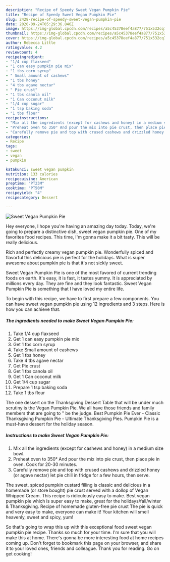 ```yaml
---
description: "Recipe of Speedy Sweet Vegan Pumpkin Pie"
title: "Recipe of Speedy Sweet Vegan Pumpkin Pie"
slug: 2428-recipe-of-speedy-sweet-vegan-pumpkin-pie
date: 2020-09-24T05:29:36.846Z
image: https://img-global.cpcdn.com/recipes/a5c45378eef4a877/751x532cq70/sweet-vegan-pumpkin-pie-recipe-main-photo.jpg
thumbnail: https://img-global.cpcdn.com/recipes/a5c45378eef4a877/751x532cq70/sweet-vegan-pumpkin-pie-recipe-main-photo.jpg
cover: https://img-global.cpcdn.com/recipes/a5c45378eef4a877/751x532cq70/sweet-vegan-pumpkin-pie-recipe-main-photo.jpg
author: Rebecca Little
ratingvalue: 4.2
reviewcount: 4
recipeingredient:
- "1/4 cup flaxseed"
- "1 can easy pumpkin pie mix"
- "1 tbs corn syrup"
- " Small amount of cashews"
- "1 tbs honey"
- "4 tbs agave nectar"
- " Pie crust"
- "1 tbs canola oil"
- "1 Can coconut milk"
- "1/4 cup sugar"
- "1 tsp baking soda"
- "1 tbs flour"
recipeinstructions:
- "Mix all the ingredients (except for cashews and honey) in a medium size bowl."
- "Preheat oven to 350° And pour the mix into pie crust, then place pie in oven. Cook for 20-30 minutes."
- "Carefully remove pie and top with crused cashews and drizzled honey (or agave nectar) let pie chill in fridge for a few hours, then serve."
categories:
- Recipe
tags:
- sweet
- vegan
- pumpkin

katakunci: sweet vegan pumpkin 
nutrition: 133 calories
recipecuisine: American
preptime: "PT23M"
cooktime: "PT50M"
recipeyield: "4"
recipecategory: Dessert

---
```



![Sweet Vegan Pumpkin Pie](https://img-global.cpcdn.com/recipes/a5c45378eef4a877/751x532cq70/sweet-vegan-pumpkin-pie-recipe-main-photo.jpg)

Hey everyone, I hope you're having an amazing day today. Today, we're going to prepare a distinctive dish, sweet vegan pumpkin pie. One of my favorites food recipes. This time, I'm gonna make it a bit tasty. This will be really delicious.

Rich and perfectly creamy vegan pumpkin pie. Wonderfully spiced and flavorful this delicious pie is perfect for the holidays. What is super awesome about pumpkin pie is that it&#39;s not sickly sweet.

Sweet Vegan Pumpkin Pie is one of the most favored of current trending foods on earth. It's easy, it is fast, it tastes yummy. It is appreciated by millions every day. They are fine and they look fantastic. Sweet Vegan Pumpkin Pie is something that I have loved my entire life.


To begin with this recipe, we have to first prepare a few components. You can have sweet vegan pumpkin pie using 12 ingredients and 3 steps. Here is how you can achieve that.

<!--inarticleads1-->

##### The ingredients needed to make Sweet Vegan Pumpkin Pie:

1. Take 1/4 cup flaxseed
1. Get 1 can easy pumpkin pie mix
1. Get 1 tbs corn syrup
1. Take  Small amount of cashews
1. Get 1 tbs honey
1. Take 4 tbs agave nectar
1. Get  Pie crust
1. Get 1 tbs canola oil
1. Get 1 Can coconut milk
1. Get 1/4 cup sugar
1. Prepare 1 tsp baking soda
1. Take 1 tbs flour


The one dessert on the Thanksgiving Dessert Table that will be under much scrutiny is the Vegan Pumpkin Pie. We all have those friends and family members that are going to &#34; be the judge. Best Pumpkin Pie Ever - Classic Thanksgiving Pumpkin Pie - Ultimate Thanksgiving Pies. Pumpkin Pie is a must-have dessert for the holiday season. 

<!--inarticleads2-->

##### Instructions to make Sweet Vegan Pumpkin Pie:

1. Mix all the ingredients (except for cashews and honey) in a medium size bowl.
1. Preheat oven to 350° And pour the mix into pie crust, then place pie in oven. Cook for 20-30 minutes.
1. Carefully remove pie and top with crused cashews and drizzled honey (or agave nectar) let pie chill in fridge for a few hours, then serve.


The sweet, spiced pumpkin custard filling is classic and delicious in a homemade (or store bought) pie crust served with a dollop of Vegan Whipped Cream. This recipe is ridiculously easy to make. Best vegan pumpkin pie which is super easy to make, great for the holidays/fall/winter &amp; Thanksgiving. Recipe of homemade gluten-free pie crust The pie is quick and very easy to make, everyone can make it! Your kitchen will smell heavenly, sweet and spicy, yum! 

So that's going to wrap this up with this exceptional food sweet vegan pumpkin pie recipe. Thanks so much for your time. I'm sure that you will make this at home. There's gonna be more interesting food at home recipes coming up. Don't forget to bookmark this page on your browser, and share it to your loved ones, friends and colleague. Thank you for reading. Go on get cooking!
